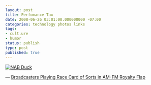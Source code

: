 ```yaml
---
layout: post
title: Perfomance Tax
date: 2008-06-26 03:01:00.000000000 -07:00
categories: technology photos links
tags:
- cult.ure
- humor
status: publish
type: post
published: true
---
```

[![NAB Duck](http://www.wired.com/images_blogs/photos/uncategorized/2008/06/25/nabduck_2.jpg)](http://www.wired.com/2008/06/broadcasters-pl/)

&mdash; [Broadcasters Playing Race Card of Sorts in AM-FM Royalty Flap](http://www.wired.com/2008/06/broadcasters-pl/)
